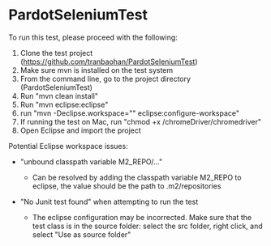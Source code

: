 # PardotSeleniumTest


To run this test, please proceed with the following:

1. Clone the test project (https://github.com/tranbaohan/PardotSeleniumTest)
2. Make sure mvn is installed on the test system
3. From the command line, go to the project directory (PardotSeleniumTest)
4. Run "mvn clean install" 
5. Run "mvn eclipse:eclipse"
6. run "mvn -Declipse.workspace="<path-to-eclipse-workspace>" eclipse:configure-workspace"
7. If running the test on Mac, run "chmod +x <path-to-project>/chromeDriver/chromedriver"
8. Open Eclipse and import the project


Potential Eclipse workspace issues:

- "unbound classpath variable M2_REPO/..."
  + Can be resolved by adding the classpath variable M2_REPO to eclipse, the value should be the path to .m2/repositories

- "No Junit test found" when attempting to run the test
  + The eclipse configuration may be incorrected. Make sure that the test class is in the source folder: select the src folder, right click, and select "Use as source folder"
